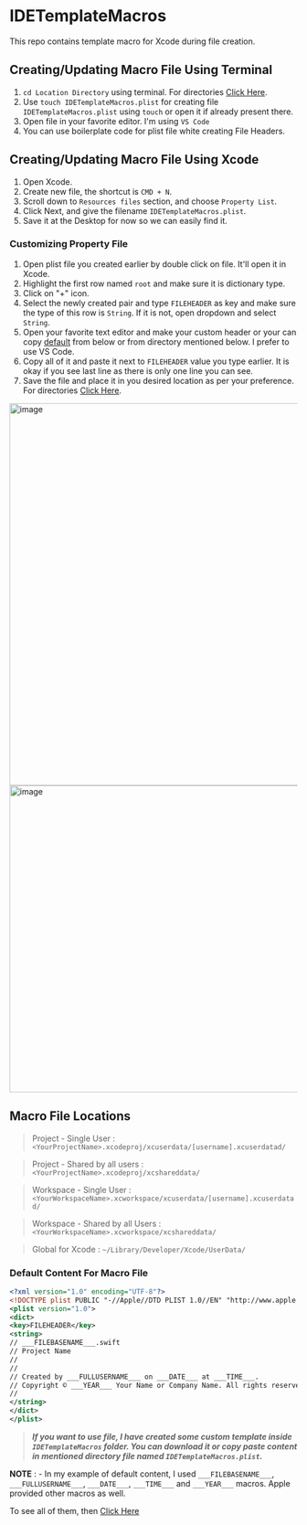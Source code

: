 # IDETemplateMacros
This repo contains template macro for Xcode during file creation.

## Creating/Updating Macro File Using Terminal

1. `cd Location Directory` using terminal. For directories [Click Here](https://github.com/rehannali/ide-template-macros/edit/main/README.md#macro-file-locations).
2. Use `touch IDETemplateMacros.plist` for creating file `IDETemplateMacros.plist` using `touch` or open it if already present there.
3. Open file in your favorite editor. I'm using `VS Code`
4. You can use boilerplate code for plist file white creating File Headers.

## Creating/Updating Macro File Using Xcode

1. Open Xcode.
2. Create new file, the shortcut is `CMD + N`.
3. Scroll down to `Resources files` section, and choose `Property List`.
4. Click Next, and give the filename `IDETemplateMacros.plist`.
5. Save it at the Desktop for now so we can easily find it.

### Customizing Property File

1. Open plist file you created earlier by double click on file. It'll open it in Xcode.
2. Highlight the first row named `root` and make sure it is dictionary type.
3. Click on "+" icon.
4. Select the newly created pair and type `FILEHEADER` as key and make sure the type of this row is `String`. If it is not, open dropdown and select `String`.
5. Open your favorite text editor and make your custom header or your can copy [default](https://github.com/rehannali/ide-template-macros/edit/main/README.md#default-content-for-macro-file) from below or from directory mentioned below. I prefer to use VS Code.
6. Copy all of it and paste it next to `FILEHEADER` value you type earlier. It is okay if you see last line as there is only one line you can see.
7. Save the file and place it in you desired location as per your preference. For directories [Click Here](https://github.com/rehannali/ide-template-macros/edit/main/README.md#macro-file-locations).

<img width="669" alt="image" src="https://user-images.githubusercontent.com/22426977/194575309-566f54b6-5f36-4ce4-8e0c-e39d3ebb77c3.png">
<img width="537" alt="image" src="https://user-images.githubusercontent.com/22426977/194575500-93807bb2-3a15-4590-bf1d-cc00eb80d248.png">

## Macro File Locations

> Project - Single User :
`<YourProjectName>.xcodeproj/xcuserdata/[username].xcuserdatad/`

> Project - Shared by all users :
`<YourProjectName>.xcodeproj/xcshareddata/`

> Workspace - Single User :
`<YourWorkspaceName>.xcworkspace/xcuserdata/[username].xcuserdatad/`

> Workspace - Shared by all Users :
`<YourWorkspaceName>.xcworkspace/xcshareddata/`

> Global for Xcode :
`~/Library/Developer/Xcode/UserData/`

### Default Content For Macro File
```xml
<?xml version="1.0" encoding="UTF-8"?>
<!DOCTYPE plist PUBLIC "-//Apple//DTD PLIST 1.0//EN" "http://www.apple.com/DTDs/PropertyList-1.0.dtd">
<plist version="1.0">
<dict>
<key>FILEHEADER</key>
<string>
// ___FILEBASENAME___.swift
// Project Name
// 
// 
// Created by ___FULLUSERNAME___ on ___DATE___ at ___TIME___.
// Copyright © ___YEAR___ Your Name or Company Name. All rights reserved.
// 
</string>
</dict>
</plist>
```

> ***If you want to use file, I have created some custom template inside `IDETemplateMacros` folder.
You can download it or copy paste content in mentioned directory file named `IDETemplateMacros.plist`.***

**NOTE** : -
In my example of default content, I used `___FILEBASENAME___`, `___FULLUSERNAME___`, `___DATE___`, `___TIME___` and `___YEAR___` macros. 
Apple provided other macros as well.

To see all of them, then [Click Here](https://help.apple.com/xcode/mac/current/#/dev7fe737ce0)

